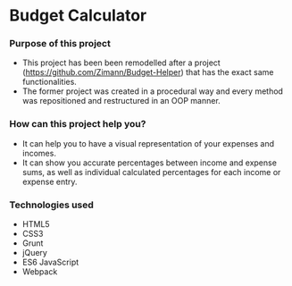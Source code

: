 # Budget Calculator

### Purpose of this project

  - This project has been been remodelled after a project (https://github.com/Zimann/Budget-Helper) that has the exact same functionalities.
  - The former project was created in a procedural way and every method was repositioned and restructured in an OOP manner.
  
  ### How can this project help you?
- It can help you to have a visual representation of your expenses and incomes.
- It can show you accurate percentages between income and expense sums, as well as individual calculated percentages for each income or expense entry.

### Technologies used
- HTML5 
- CSS3
- Grunt 
- jQuery
- ES6 JavaScript
- Webpack
